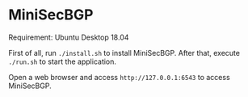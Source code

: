 # MiniSecBGP


Requirement: Ubuntu Desktop 18.04

First of all, run `./install.sh` to install MiniSecBGP. After that, execute `./run.sh` to start the application. 

Open a web browser and access `http://127.0.0.1:6543` to access MiniSecBGP.
